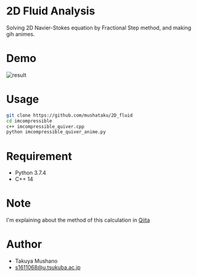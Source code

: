 # 2D Fluid Analysis
Solving 2D Navier-Stokes equation by Fractional Step method, and making gih animes.

# Demo
![result](https://github.com/mushataku/2D_fluid/blob/images/Re10000.gif)

# Usage

```bash
git clone https://github.com/mushataku/2D_fluid
cd imcompressible
c++ imcompressible_quiver.cpp
python imcompressible_quiver_anime.py
```

# Requirement

* Python 3.7.4
* C++ 14

# Note
I'm explaining about the method of this calculation in [Qiita](https://qiita.com/takuya000885/items/9150d96c9eec6da36f51)

# Author
* Takuya Mushano
* s1611068@u.tsukuba.ac.jp